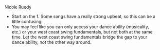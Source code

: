 Nicole Ruedy

* Start on the 1.  Some songs have a really strong upbeat, so this can be a little confusing.
* You may feel like you can only access your dance ability (musicality, etc.) or your west coast
  swing fundamentals, but not both at the same time.  Let the west coast swing fundamentals
  bridge the gap to your dance ability, not the other way around.